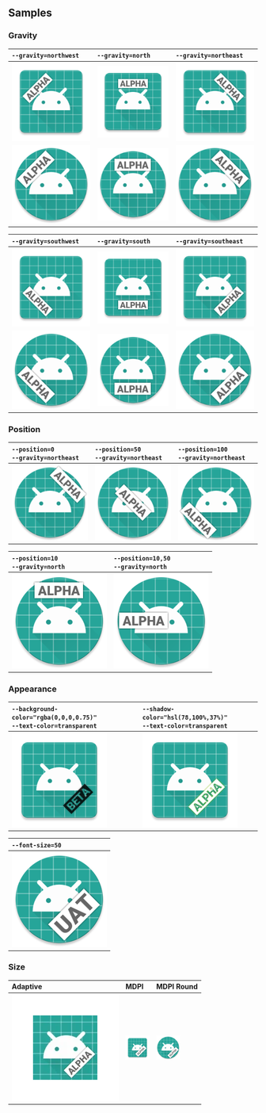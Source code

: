 ## Samples

### Gravity

| `--gravity=northwest`                                         | `--gravity=north`                                         | `--gravity=northeast`                                         |
| :------------------------------------------------------------ | :-------------------------------------------------------- | :------------------------------------------------------------ |
| ![](./samples/output/ic_launcher-xxxhdpi-northwest.png)       | ![](./samples/output/ic_launcher-xxxhdpi-north.png)       | ![](./samples/output/ic_launcher-xxxhdpi-northeast.png)       |
| ![](./samples/output/ic_launcher_round-xxxhdpi-northwest.png) | ![](./samples/output/ic_launcher_round-xxxhdpi-north.png) | ![](./samples/output/ic_launcher_round-xxxhdpi-northeast.png) |

| `--gravity=southwest`                                         | `--gravity=south`                                         | `--gravity=southeast`                               |
| :------------------------------------------------------------ | :-------------------------------------------------------- | :-------------------------------------------------- |
| ![](./samples/output/ic_launcher-xxxhdpi-southwest.png)       | ![](./samples/output/ic_launcher-xxxhdpi-south.png)       | ![](./samples/output/ic_launcher-xxxhdpi.png)       |
| ![](./samples/output/ic_launcher_round-xxxhdpi-southwest.png) | ![](./samples/output/ic_launcher_round-xxxhdpi-south.png) | ![](./samples/output/ic_launcher_round-xxxhdpi.png) |

### Position

| `--position=0` <br/> `--gravity=northeast`                               | `--position=50` <br/> `--gravity=northeast`                               | `--position=100` <br/> `--gravity=northeast`                               |
| :----------------------------------------------------------------------- | :------------------------------------------------------------------------ | :------------------------------------------------------------------------- |
| ![](./samples/output/ic_launcher_round-xxxhdpi-position-northeast-0.png) | ![](./samples/output/ic_launcher_round-xxxhdpi-position-northeast-50.png) | ![](./samples/output/ic_launcher_round-xxxhdpi-position-northeast-100.png) |

| `--position=10` <br/> `--gravity=north`                               | `--position=10,50` <br/> `--gravity=north`                               |
| :-------------------------------------------------------------------- | :----------------------------------------------------------------------- |
| ![](./samples/output/ic_launcher_round-xxxhdpi-position-north-10.png) | ![](./samples/output/ic_launcher_round-xxxhdpi-position-north-10x50.png) |

### Appearance

| `--background-color="rgba(0,0,0,0.75)"` <br/> `--text-color=transparent` | `--shadow-color="hsl(78,100%,37%)"` <br/> `--text-color=transparent` |
| :----------------------------------------------------------------------- | :------------------------------------------------------------------- |
| ![](./samples/output/ic_launcher-xxxhdpi-dark-transparent.png)           | ![](./samples/output/ic_launcher-xxxhdpi-shadow.png)                 |

| `--font-size=50`                                           |
| :--------------------------------------------------------- |
| ![](./samples/output/ic_launcher_round-xxxhdpi-larger.png) |

### Size

| Adaptive                                          | MDPI                                       | MDPI Round                                       |
| :------------------------------------------------ | :----------------------------------------- | :----------------------------------------------- |
| ![](./samples/output/ic_launcher_foreground.webp) | ![](./samples/output/ic_launcher-mdpi.png) | ![](./samples/output/ic_launcher_round-mdpi.png) |
